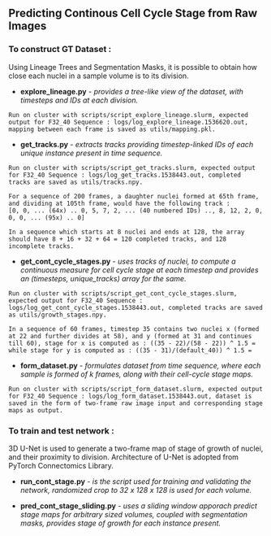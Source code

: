 ## Predicting Continous Cell Cycle Stage from Raw Images

### To construct GT Dataset : 

Using Lineage Trees and Segmentation Masks, it is possible to obtain how close each nuclei in a sample volume is to its division.

* **explore_lineage.py** -  _provides a tree-like view of the dataset, with timesteps and IDs at each division._ 

~~~~
Run on cluster with scripts/script_explore_lineage.slurm, expected output for F32_40 Sequence : logs/log_explore_lineage.1536620.out, mapping between each frame is saved as utils/mapping.pkl.
~~~~

* **get_tracks.py** - _extracts tracks providing timestep-linked IDs of each unique instance present in time sequence._

~~~~
Run on cluster with scripts/script_get_tracks.slurm, expected output for F32_40 Sequence : logs/log_get_tracks.1538443.out, completed tracks are saved as utils/tracks.npy.
~~~~

~~~~
For a sequence of 200 frames, a daughter nuclei formed at 65th frame, and dividing at 105th frame, would have the following track : 
[0, 0, ... (64x) .. 0, 5, 7, 2, ... (40 numbered IDs) .., 8, 12, 2, 0, 0, 0, ... (95x) .. 0]
~~~~

~~~~
In a sequence which starts at 8 nuclei and ends at 128, the array should have 8 + 16 + 32 + 64 = 120 completed tracks, and 128 incomplete tracks.
~~~~

* **get_cont_cycle_stages.py** - _uses tracks of nuclei, to compute a continuous measure for cell cycle stage at each timestep and provides an (timesteps, unique_tracks) array for the same._

~~~~
Run on cluster with scripts/script_get_cont_cycle_stages.slurm, expected output for F32_40 Sequence : logs/log_get_cont_cycle_stages.1538443.out, completed tracks are saved as utils/growth_stages.npy.
~~~~

~~~~
In a sequence of 60 frames, timestep 35 contains two nuclei x (formed at 22 and further divides at 58), and y (formed at 31 and continues till 60), stage for x is computed as : ((35 - 22)/(58 - 22)) ^ 1.5 =  while stage for y is computed as : ((35 - 31)/(default_40)) ^ 1.5 = 
~~~~

* **form_dataset.py** - _formulates dataset from time sequence, where each sample is formed of k frames, along with their cell-cycle stage maps._

~~~~
Run on cluster with scripts/script_form_dataset.slurm, expected output for F32_40 Sequence : logs/log_form_dataset.1538443.out, dataset is saved in the form of two-frame raw image input and corresponding stage maps as output.
~~~~

### To train and test network : 

3D U-Net is used to generate a two-frame map of stage of growth of nuclei, and their proximity to division. Architecture of U-Net is adopted from PyTorch Connectomics Library.

* **run_cont_stage.py** - _is the script used for training and validating the network, randomized crop to 32 x 128 x 128 is used for each volume._

* **pred_cont_stage_sliding.py** - _uses a sliding window apporach predict stage maps for arbitrary sized volumes, coupled with segmentation masks, provides stage of growth for each instance present._
